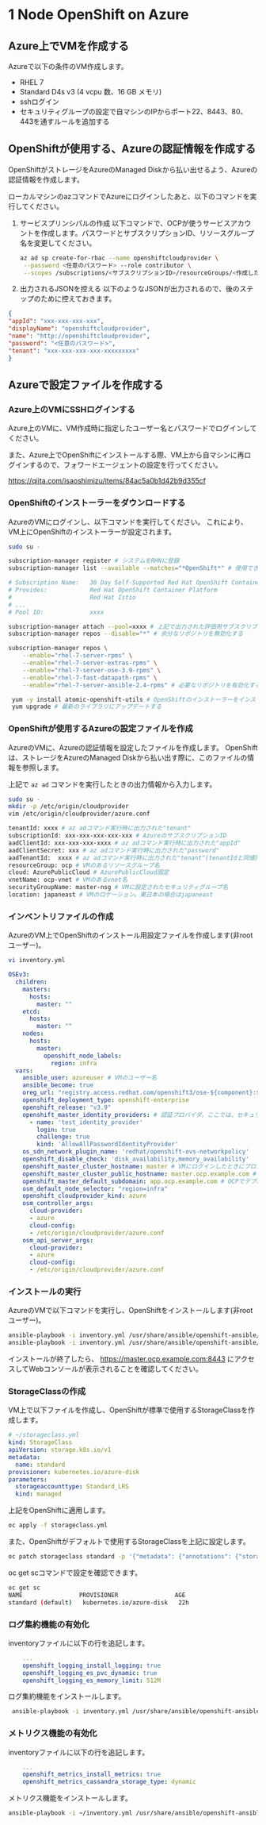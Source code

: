 # 1 Node OpenShift on Azure

## Azure上でVMを作成する

Azureで以下の条件のVM作成します。

* RHEL 7
* Standard D4s v3 (4 vcpu 数、16 GB メモリ)
* sshログイン
* セキュリティグループの設定で自マシンのIPからポート22、8443、80、443を通すルールを追加する

## OpenShiftが使用する、Azureの認証情報を作成する

OpenShiftがストレージをAzureのManaged Diskから払い出せるよう、Azureの認証情報を作成します。

ローカルマシンのazコマンドでAzureにログインしたあと、以下のコマンドを実行してください。

1. サービスプリンシパルの作成
   以下コマンドで、OCPが使うサービスアカウントを作成します。パスワードとサブスクリプションID、リソースグループ名を変更してください。
   
   ```bash
   az ad sp create-for-rbac --name openshiftcloudprovider \
    --password <任意のパスワード> --role contributor \
    --scopes /subscriptions/<サブスクリプションID>/resourceGroups/<作成したVMのあるリソースグループ>
   ```
2. 出力されるJSONを控える
  以下のようなJSONが出力されるので、後のステップのために控えておきます。

  ```json
  {
  "appId": "xxx-xxx-xxx-xxx",
  "displayName": "openshiftcloudprovider",
  "name": "http://openshiftcloudprovider",
  "password": "<任意のパスワード>",
  "tenant": "xxx-xxx-xxx-xxx-xxxxxxxxx"
}
```

## Azureで設定ファイルを作成する

### Azure上のVMにSSHログインする

Azure上のVMに、VM作成時に指定したユーザー名とパスワードでログインしてください。

また、Azure上でOpenShiftにインストールする際、VM上から自マシンに再ログインするので、フォワードエージェントの設定を行ってください。

https://qiita.com/isaoshimizu/items/84ac5a0b1d42b9d355cf

### OpenShiftのインストーラーをダウンロードする

AzureのVMにログインし、以下コマンドを実行してください。
これにより、VM上にOpenShiftのインストーラーが設定されます。

```bash
sudo su -

subscription-manager register # システムをRHNに登録
subscription-manager list --available --matches="*OpenShift*" # 使用できるサブスクリプションの検索

# Subscription Name:   30 Day Self-Supported Red Hat OpenShift Container Platform, 2-Core Evaluation
# Provides:            Red Hat OpenShift Container Platform
#                      Red Hat Istio
# ...
# Pool ID:             xxxx

subscription-manager attach --pool=xxxx # 上記で出力された評価用サブスクリプションのPool IDの入力する
subscription-manager repos --disable="*" # 余分なリポジトリを無効化する

subscription-manager repos \
    --enable="rhel-7-server-rpms" \
    --enable="rhel-7-server-extras-rpms" \
    --enable="rhel-7-server-ose-3.9-rpms" \
    --enable="rhel-7-fast-datapath-rpms" \
    --enable="rhel-7-server-ansible-2.4-rpms" # 必要なリポジトリを有効化する

 yum -y install atomic-openshift-utils # OpenShiftのインストーラーをインストールする
 yum upgrade # 最新のライブラリにアップデートする
```

### OpenShiftが使用するAzureの設定ファイルを作成

AzureのVMに、Azureの認証情報を設定したファイルを作成します。
OpenShiftは、ストレージをAzureのManaged Diskから払い出す際に、このファイルの情報を参照します。

上記で `az ad` コマンドを実行したときの出力情報から入力します。

```bash
sudo su -
mkdir -p /etc/origin/cloudprovider
vim /etc/origin/cloudprovider/azure.conf

tenantId: xxxx # az adコマンド実行時に出力された"tenant"
subscriptionId: xxx-xxx-xxx-xxx-xxx # AzureのサブスクリプションID
aadClientId: xxx-xxx-xxx-xxxx # az adコマンド実行時に出力された"appId"
aadClientSecret: xxx # az adコマンド実行時に出力された"password"
aadTenantId:  xxxx # az adコマンド実行時に出力された"tenant"(tenantIdと同値)
resourceGroup: ocp # VMのあるリソースグループ名
cloud: AzurePublicCloud # AzurePublicCloud固定
vnetName: ocp-vnet # VMのあるvnet名
securityGroupName: master-nsg # VMに設定されたセキュリティグループ名
location: japaneast # VMのロケーション。東日本の場合はjapaneast
```

### インベントリファイルの作成

AzureのVM上でOpenShiftのインストール用設定ファイルを作成します(非rootユーザー)。

```bash
vi inventory.yml
```

```yml
OSEv3:
  children:
    masters:
      hosts:
        master: ""
    etcd:
      hosts:
        master: ""
    nodes:
      hosts:
        master:
          openshift_node_labels:
            region: infra
  vars:
    ansible_user: azureuser # VMのユーザー名
    ansible_become: true
    oreg_url: "registry.access.redhat.com/openshift3/ose-${component}:${version}"
    openshift_deployment_type: openshift-enterprise
    openshift_release: "v3.9"
    openshift_master_identity_providers: # 認証プロバイダ。ここでは、セキュリティグループでアクセスを制限する前提で、任意のユーザー名、パスワードでログインできるようにしています。
      - name: 'test_identity_provider'
        login: true
        challenge: true
        kind: 'AllowAllPasswordIdentityProvider'
    os_sdn_network_plugin_name: 'redhat/openshift-ovs-networkpolicy'
    openshift_disable_check: 'disk_availability,memory_availability'
    openshift_master_cluster_hostname: master # VMにログインしたときにプロンプトに表示される内部ホスト名
    openshift_master_cluster_public_hostname: master.ocp.example.com # masterのDNS名。DNSが無い場合は、インストール後アクセスするマシンのhostsファイルを変更する
    openshift_master_default_subdomain: app.ocp.example.com # OCPでデプロイしたアプリのデフォルトサブドメイン。DNSが無い場合は、インストール後アクセスするマシンのhostsファイルを変更する
    osm_default_node_selector: "region=infra"
    openshift_cloudprovider_kind: azure
    osm_controller_args:
      cloud-provider:
      - azure
      cloud-config:
      - /etc/origin/cloudprovider/azure.conf
    osm_api_server_args:
      cloud-provider:
      - azure
      cloud-config:
      - /etc/origin/cloudprovider/azure.conf

```

### インストールの実行

AzureのVMで以下コマンドを実行し、OpenShiftをインストールします(非rootユーザー)。

```bash
ansible-playbook -i inventory.yml /usr/share/ansible/openshift-ansible/playbooks/prerequisites.yml
ansible-playbook -i inventory.yml /usr/share/ansible/openshift-ansible/playbooks/deploy_cluster.yml
```

インストールが終了したら、 https://master.ocp.example.com:8443 にアクセスしてWebコンソールが表示されることを確認してください。

### StorageClassの作成

VM上で以下ファイルを作成し、OpenShiftが標準で使用するStorageClassを作成します。

```yaml
# ~/storageclass.yml
kind: StorageClass
apiVersion: storage.k8s.io/v1
metadata:
  name: standard
provisioner: kubernetes.io/azure-disk
parameters:
  storageaccounttype: Standard_LRS
  kind: managed
```

上記をOpenShiftに適用します。

```bash
oc apply -f storageclass.yml
```

また、OpenShiftがデフォルトで使用するStorageClassを上記に設定します。

```bash
oc patch storageclass standard -p '{"metadata": {"annotations": {"storageclass.kubernetes.io/is-default-class": "true"}}}'
```

oc get scコマンドで設定を確認できます。

```bash
oc get sc
NAME                PROVISIONER                AGE
standard (default)   kubernetes.io/azure-disk   22h
```

### ログ集約機能の有効化

inventoryファイルに以下の行を追記します。

```yaml
    ...
    openshift_logging_install_logging: true
    openshift_logging_es_pvc_dynamic: true
    openshift_logging_es_memory_limit: 512M
```

ログ集約機能をインストールします。

```bash
 ansible-playbook -i inventory.yml /usr/share/ansible/openshift-ansible/playbooks/openshift-logging/config.yml
 ```

### メトリクス機能の有効化

inventoryファイルに以下の行を追記します。

```yaml
    ...
    openshift_metrics_install_metrics: true
    openshift_metrics_cassandra_storage_type: dynamic
```

メトリクス機能をインストールします。

```bash
ansible-playbook -i ~/inventory.yml /usr/share/ansible/openshift-ansible/playbooks/openshift-metrics/config.yml
```